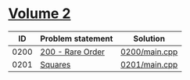 # [Volume 2](https://onlinejudge.org/index.php?option=com_onlinejudge&Itemid=8&category=4)



| ID   | Problem statement                                                                                                              | Solution                       |
|------|--------------------------------------------------------------------------------------------------------------------------------|--------------------------------|
| 0200 | [200 - Rare Order](https://onlinejudge.org/index.php?option=com_onlinejudge&Itemid=8&category=4&page=show_problem&problem=136) | [0200/main.cpp](0200/main.cpp) |
| 0201 | [Squares](https://onlinejudge.org/index.php?option=com_onlinejudge&Itemid=8&category=4&page=show_problem&problem=137)          | [0201/main.cpp](0201/main.cpp) |

